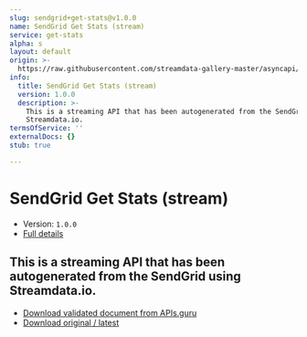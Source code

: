 ```yaml
---
slug: sendgrid+get-stats@v1.0.0
name: SendGrid Get Stats (stream)
service: get-stats
alpha: s
layout: default
origin: >-
  https://raw.githubusercontent.com/streamdata-gallery-master/asyncapi/master/_listings/sendgrid/sendgrid-get-stats-stream-async.md
info:
  title: SendGrid Get Stats (stream)
  version: 1.0.0
  description: >-
    This is a streaming API that has been autogenerated from the SendGrid using
    Streamdata.io.
termsOfService: ''
externalDocs: {}
stub: true

---
```

# SendGrid Get Stats (stream)

* Version: `1.0.0`
* [Full details](../html/sendgrid+get-stats@v1.0.0.html)



## This is a streaming API that has been autogenerated from the SendGrid using Streamdata.io.



* [Download validated document from APIs.guru](https://raw.githubusercontent.com/APIs-guru/asyncapi-directory/master/docs/APIs/sendgrid%2Bget-stats%40v1.0.0.yaml)
* [Download original / latest](https://raw.githubusercontent.com/streamdata-gallery-master/asyncapi/master/_listings/sendgrid/sendgrid-get-stats-stream-async.md)

<script type="application/ld+json">
{
  "@context": "http://schema.org/",
  "@type": "WebAPI",
  "description": "This is a streaming API that has been autogenerated from the SendGrid using Streamdata.io.",
  "documentation": "",

  "name": "SendGrid Get Stats (stream)"
}
</script>
